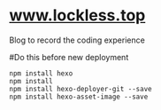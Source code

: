 # www.lockless.top
Blog to record the coding experience

#Do this before new deployment
```
npm install hexo
npm install
npm install hexo-deployer-git --save
npm install hexo-asset-image --save
```
